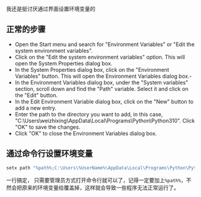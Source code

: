 我还是挺讨厌通过界面设置环境变量的
## 正常的步骤
- Open the Start menu and search for "Environment Variables" or "Edit the system environment variables".
- Click on the "Edit the system environment variables" option. This will open the System Properties dialog box.
- In the System Properties dialog box, click on the "Environment Variables" button. This will open the Environment Variables dialog box.- 
- In the Environment Variables dialog box, under the "System variables" section, scroll down and find the "Path" variable. Select it and click on the "Edit" button.
- In the Edit Environment Variable dialog box, click on the "New" button to add a new entry.
- Enter the path to the directory you want to add, in this case, "C:\Users\weizhixing\AppData\Local\Programs\Python\Python310". Click "OK" to save the changes.
- Click "OK" to close the Environment Variables dialog box.

## 通过命令行设置环境变量
``` bash
setx path "%path%;C:\Users\%UserName%\AppData\Local\Programs\Python\Python310"
```
一行搞定， 只需要管理员方式打开命令行就可以了，记得一定要加上`%path%`，不然会把原来的环境变量给覆盖掉，这样就会导致一些程序无法正常运行了。
